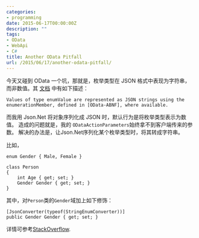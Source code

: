 ```yaml
---
categories:
- programming
date: 2015-06-17T00:00:00Z
description: ""
tags:
- OData
- WebApi
- C#
title: Another OData Pitfall
url: /2015/06/17/another-odata-pitfall/
---
```



今天又碰到 OData 一个坑，那就是，枚举类型在 JSON 格式中表现为字符串，
而非数值。其
[文档](http://docs.oasis-open.org/odata/odata-json-format/v4.0/errata02/os/odata-json-format-v4.0-errata02-os-complete.html#_Toc403940629)
中有如下描述：

    Values of type enumValue are represented as JSON strings using the
    enumerationMember, defined in [OData-ABNF], where available.

而我用 Json.Net 将对象序列化成 JSON 时，默认行为是将枚举类型表示为数值。
造成的问题就是，我的 `ODataActionParameters`始终拿不到客户端传来的参数。
解决的办法是，让Json.Net序列化某个枚举类型时，将其转成字符串。

比如，

    enum Gender { Male, Female }

    class Person
    {
        int Age { get; set; }
        Gender Gender { get; set; }
    }

其中，对`Person`类的`Gender`域加上如下修饰：

    [JsonConverter(typeof(StringEnumConverter))]
    public Gender Gender { get; set; }

详情可参考[StackOverflow](https://stackoverflow.com/questions/2441290/json-serialization-of-enum-as-string).
